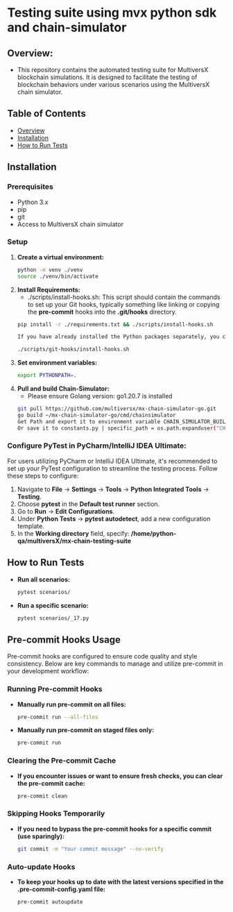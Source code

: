 # Testing suite using mvx python sdk and chain-simulator

## Overview:
- This repository contains the automated testing suite for MultiversX blockchain simulations. It is designed to facilitate the testing of blockchain behaviors under various scenarios using the MultiversX chain simulator.

## Table of Contents
- [Overview](#overview)
- [Installation](#installation)
- [How to Run Tests](#how-to-run-tests)

## Installation
### Prerequisites

- Python 3.x
- pip
- git
- Access to MultiversX chain simulator

### Setup

1. **Create a virtual environment:**
   ```bash
   python -m venv ./venv
   source ./venv/bin/activate

2. **Install Requirements:**
   - ./scripts/install-hooks.sh: This script should contain the commands to set up your Git hooks, typically something like linking or copying the **pre-commit** hooks into the **.git/hooks** directory.
    ```bash
   pip install -r ./requirements.txt && ./scripts/install-hooks.sh

   If you have already installed the Python packages separately, you can set up the Git hooks by running:

   ./scripts/git-hooks/install-hooks.sh
3. **Set environment variables:**
    ```bash
   export PYTHONPATH=.
4. **Pull and build Chain-Simulator:**
   - Please ensure Golang version: go1.20.7 is installed
   ```bash
   git pull https://github.com/multiversx/mx-chain-simulator-go.git
   go build ~/mx-chain-simulator-go/cmd/chainsimulator
   Get Path and export it to environment variable CHAIN_SIMULATOR_BUILD_PATH
   Or save it to constants.py | specific_path = os.path.expanduser("CHAIN_SIMULATOR_BINARY_PATH")

### Configure PyTest in PyCharm/IntelliJ IDEA Ultimate:
For users utilizing PyCharm or IntelliJ IDEA Ultimate, it's recommended to set up your PyTest configuration to streamline the testing process. Follow these steps to configure:
1. Navigate to **File** -> **Settings** -> **Tools** -> **Python Integrated Tools** -> **Testing**.
2. Choose **pytest** in the **Default test runner** section.
3. Go to **Run** -> **Edit Configurations**.
4. Under **Python Tests** -> **pytest autodetect**, add a new configuration template.
5. In the **Working directory** field, specify:
   **/home/python-qa/multiversX/mx-chain-testing-suite**

## How to Run Tests

- **Run all scenarios:**
  ```bash
  pytest scenarios/
- **Run a specific scenario:**
    ```bash
  pytest scenarios/_17.py
  ```

## Pre-commit Hooks Usage

Pre-commit hooks are configured to ensure code quality and style consistency. Below are key commands to manage and utilize pre-commit in your development workflow:

### Running Pre-commit Hooks

- **Manually run pre-commit on all files:**
  ```bash
  pre-commit run --all-files

- **Manually run pre-commit on staged files only:**
  ```bash
  pre-commit run

### Clearing the Pre-commit Cache

- **If you encounter issues or want to ensure fresh checks, you can clear the pre-commit cache:**
  ```bash
  pre-commit clean

### Skipping Hooks Temporarily

- **If you need to bypass the pre-commit hooks for a specific commit (use sparingly):**
  ```bash
  git commit -m "Your commit message" --no-verify

### Auto-update Hooks

- **To keep your hooks up to date with the latest versions specified in the .pre-commit-config.yaml file:**
  ```bash
  pre-commit autoupdate
